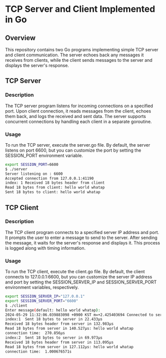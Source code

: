# TCP Server and Client Implemented in Go

## Overview

This repository contains two Go programs implementing simple TCP server and client communication. The server echoes back any messages it receives from clients, while the client sends messages to the server and displays the server's response.

## TCP Server

### Description

The TCP server program listens for incoming connections on a specified port. Upon client connection, it reads messages from the client, echoes them back, and logs the received and sent data. The server supports concurrent connections by handling each client in a separate goroutine.

### Usage

To run the TCP server, execute the server.go file. By default, the server listens on port 6600, but you can customize the port by setting the SESSION_PORT environment variable.

```bash
export SESSION_PORT=6600
$ ./server 
Server listening on : 6600
Accepted connection from 127.0.0.1:41190
index: 1 Received 18 bytes header from client
Read 18 bytes from client: hello world whatap
Sent 18 bytes to client: hello world whatap
```


## TCP Client

### Description

The TCP client program connects to a specified server IP address and port. It prompts the user to enter a message to send to the server. After sending the message, it waits for the server's response and displays it. This process is logged along with timing information.

### Usage

To run the TCP client, execute the client.go file. By default, the client connects to 127.0.0.1:6600, but you can customize the server IP address and port by setting the SESSION_SERVER_IP and SESSION_SERVER_PORT environment variables, respectively.

```bash
export SESSION_SERVER_IP="127.0.0.1"
export SESSION_SERVER_PORT="6600"
$ ./client
Enter message(default: hello world whatap):
2024-05-29 11:32:06.039883098 +0900 KST m=+2.425403694 Connected to server
index:1  Sent 18 bytes to server in 22.433µs
Received 18 bytes header from server in 132.983µs
Read 18 bytes from server in 140.527µs: hello world whatap
connection time:  270.856µs
index:2  Sent 18 bytes to server in 69.973µs
Received 18 bytes header from server in 113.095µs
Read 18 bytes from server in 127.112µs: hello world whatap
connection time:  1.000676571s
```

